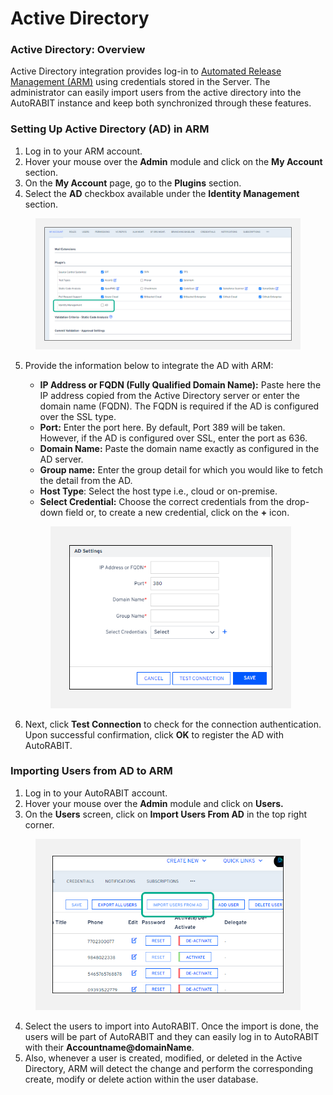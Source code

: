 # Active Directory

### Active Directory: Overview

Active Directory integration provides log-in to [Automated Release Management (ARM)](https://www.autorabit.com/products/automated-release-management/) using credentials stored in the Server.  The administrator can easily import users from the active directory into the AutoRABIT instance and keep both synchronized through these features.

### Setting Up Active Directory (AD) in ARM

1. Log in to your ARM account.
2. Hover your mouse over the **Admin** module and click on the **My Account** section.&#x20;
3. On the **My Account** page, go to the **Plugins** section.
4. Select the **AD** checkbox available under the **Identity Management** section.

<figure><img src="../../../.gitbook/assets/image (20) (1) (1).png" alt=""><figcaption></figcaption></figure>

5.  Provide the information below to integrate the AD with ARM:

    * **IP Address or FQDN (Fully Qualified Domain Name):** Paste here the IP address copied from the Active Directory server or enter the domain name (FQDN). The FQDN is required if the AD is configured over the SSL type.
    * **Port:** Enter the port here. By default, Port 389 will be taken. However, if the AD is configured over SSL, enter the port as 636.
    * **Domain Name:** Paste the domain name exactly as configured in the AD server.
    * **Group name:** Enter the group detail for which you would like to fetch the detail from the AD.
    * **Host Type**: Select the host type i.e., cloud or on-premise.
    * **Select Credential:** Choose the correct credentials from the drop-down field or, to create a new credential, click on the **+** icon.

    <figure><img src="../../../.gitbook/assets/image (21) (1) (1).png" alt="" width="385"><figcaption></figcaption></figure>
6. Next, click **Test Connection** to check for the connection authentication. Upon successful confirmation, click **OK** to register the AD with AutoRABIT.

### Importing Users from AD to ARM

1. Log in to your AutoRABIT account.
2. Hover your mouse over the **Admin** module and click on **Users.**
3. On the **Users** screen, click on **Import Users From AD** in the top right corner.

<figure><img src="../../../.gitbook/assets/image (22) (1) (1).png" alt="" width="470"><figcaption></figcaption></figure>

4. Select the users to import into AutoRABIT. Once the import is done, the users will be part of AutoRABIT and they can easily log in to AutoRABIT with their **Accountname@domainName**.
5. Also, whenever a user is created, modified, or deleted in the Active Directory, ARM will detect the change and perform the corresponding create, modify or delete action within the user database.
